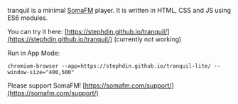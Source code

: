 tranquil is a minimal [SomaFM](https://somafm.com/) player. It is written in HTML, CSS and JS using ES6 modules.

You can try it here: [https://stephdin.github.io/tranquil/](https://stephdin.github.io/tranquil/)
(currently not working)

Run in App Mode: 
```
chromium-browser --app=https://stephdin.github.io/tranquil-lite/ --window-size="400,500"
```

Please support SomaFM! [https://somafm.com/support/](https://somafm.com/support/)
